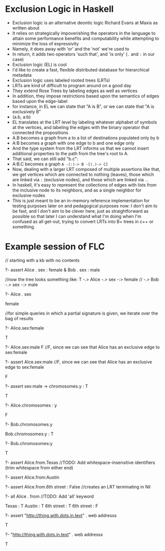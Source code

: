 Exclusion Logic in Haskell
==========================

- Exclusion logic is an alternative deontic logic Richard Evans at Maxis as written about
- It relies on strategically impoverishing the operators in the language to attain some performance benefits and computability while attempting to minimize the loss of expressivity
- Namely, it does away with 'or' and the 'not' we're used to
- In return, it adds two operators 'such that', and 'is only' (`.` and `:` in our case)
- Exclusion logic (EL) is cool
- I'd like to create a fast, flexible distributed database for hierarchical metadata
- Exclusion logic uses labeled rooted trees (LRTs)
- LRTs are kind of difficult to program around on a good day
- They extend Rose Trees by labeling edges as well as vertices
- In addition, they impose restrictions based upon the semantics of edges based upon the edge-label
- for instance, in EL we can state that "A is B", or we can state that "A is exclusively B"
- (a.b, a:b)
- EL translates at the LRT level by labeling whatever alphabet of symbols at the vertices, and labeling the edges with the binary operator that connected the propositions
- A.B becomes a graph from a to a list of destinations populated only by b
- A:B becomes a graph with one edge to b and one edge only
- And the type system from the LRT informs us that we cannot insert additional properties to the path from the tree's root to A.
- That said, we can still add "b.c":
- A:B.C becomes a graph `A -(:)-> B -[(.)-> C]`
- Now, dealing with a larger LRT composed of multiple assertions like that, we get vertices which are connected to nothing (leaves), those which are linked via `:` (exclusive nodes), and those which are linked via `.`.
- In haskell, it's easy to represent the collections of edges with lists from the inclusive node to its neighbors, and as a single neighbor for exclusive nodes
- This is just meant to be an in-memory reference implementation for testing purposes later on and pedagogical purposes now: I don't aim to be fast, and I don't aim to be clever here; just as straightforward as possible so that later I can understand what I'm doing when I'm confused as all get-out, trying to convert LRTs into B+ trees in c++ or something.

Example session of FLC
======================
// starting with a kb with no contents

?- assert Alice . sex : female & Bob . sex : male

//now the tree looks something like: T -.> Alice -.> sex -:> female
//                                     -.> Bob   -.> sex -:> male

?- Alice . sex

  female

//for simple queries in which a partial signature is given, we iterate over the bag of results

?- Alice.sex:female

  T

?- Alice.sex:male
  F
//F, since we can see that Alice has an exclusive edge to sex:female

?- assert Alce.sex:male //F, since we can see that Alice has an exclusive edge to sex:female
  
  F

?- assert sex:male -> chromosomes.y : T

  T

?- Alice.chromosomes : y

  F

?- Bob.chromosomes.y

  Bob.chromosomes:y : T

?- Bob.chromosomes:y
 
  T

?- assert Alice.from.Texas //TODO: Add whitespace-insensitive identifiers (trim whitespace from either end)

?- assert Alice.from:Austin

?- assert Alice.from.6th street : False //creates an LRT terminating in Nil

?- all Alice . from //TODO: Add 'all' keyword

Texas : T
Austin : T
6th street : T
6th street : F

?- assert "http://thing.with.dots.in.text" . web addresss

  T

?- "http://thing.with.dots.in.text" . web addresss

  T
